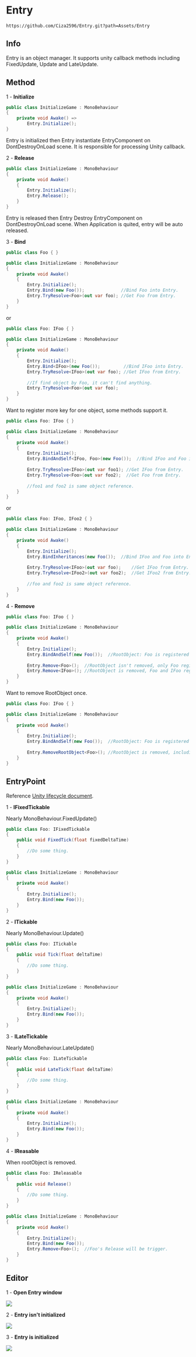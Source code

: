# Entry
```
https://github.com/Ciza2596/Entry.git?path=Assets/Entry
```

## Info
Entry is an object manager. It supports unity callback methods including FixedUpdate, Update and  LateUpdate.


## Method

1 - **Initialize**

```csharp
public class InitializeGame : MonoBehaviour
{
    private void Awake() =>
        Entry.Initialize();
}
```
Entry is initialized then Entry instantiate EntryComponent on DontDestroyOnLoad scene. It is responsible for processing Unity callback.

2 - **Release**
```csharp
public class InitializeGame : MonoBehaviour
{
    private void Awake() 
    {
        Entry.Initialize();
        Entry.Release();
    }
}
```

Entry is released then Entry Destroy EntryComponent on DontDestroyOnLoad scene. When Application is quited, entry will be auto released.

3 - **Bind**
```csharp
public class Foo { }

public class InitializeGame : MonoBehaviour
{
    private void Awake()
    {
        Entry.Initialize();
        Entry.Bind(new Foo());              //Bind Foo into Entry.
        Entry.TryResolve<Foo>(out var foo); //Get Foo from Entry.
    }
}
```
or

```csharp
public class Foo: IFoo { }

public class InitializeGame : MonoBehaviour
{
    private void Awake()
    {
        Entry.Initialize();            
        Entry.Bind<IFoo>(new Foo());         //Bind IFoo into Entry.
        Entry.TryResolve<IFoo>(out var foo); //Get IFoo from Entry.
        
        //If find object by Foo, it can't find anything.
        Entry.TryResolve<Foo>(out var foo);
    }
}
```
Want to register more key for one object, some methods support it.
```csharp
public class Foo: IFoo { }

public class InitializeGame : MonoBehaviour
{
    private void Awake()
    {
        Entry.Initialize();            
        Entry.BindAndSelf<IFoo, Foo>(new Foo());  //Bind IFoo and Foo into Entry.
        
        Entry.TryResolve<IFoo>(out var foo1); //Get IFoo from Entry.
        Entry.TryResolve<Foo>(out var foo2);  //Get Foo from Entry.
        
        //foo1 and foo2 is same object reference.
    }
}
```
or
```csharp
public class Foo: IFoo, IFoo2 { }

public class InitializeGame : MonoBehaviour
{
    private void Awake()
    {
        Entry.Initialize();            
        Entry.BindInheritances(new Foo());  //Bind IFoo and Foo into Entry.
        
        Entry.TryResolve<IFoo>(out var foo);    //Get IFoo from Entry.
        Entry.TryResolve<IFoo2>(out var foo2);  //Get IFoo2 from Entry.
        
        //foo and foo2 is same object reference.
    }
}
```
4 - **Remove**
```csharp
public class Foo: IFoo { }

public class InitializeGame : MonoBehaviour
{
    private void Awake()
    {
        Entry.Initialize();
        Entry.BindAndSelf(new Foo());  //RootObject: Foo is registered two key Foo and IFoo.
        
        Entry.Remove<Foo>();  //RootObject isn't removed, only Foo registered key is removed.
        Entry.Remove<IFoo>(); //RootObject is removed, Foo and IFoo registered keys are removed.
    }
}
```
Want to remove RootObject once.
```csharp
public class Foo: IFoo { }

public class InitializeGame : MonoBehaviour
{
    private void Awake()
    {
        Entry.Initialize();
        Entry.BindAndSelf(new Foo());  //RootObject: Foo is registered two key Foo and IFoo.
        
        Entry.RemoveRootObject<Foo>(); //RootObject is removed, including Foo and IFoo registered key is removed.
    }
}
```


## EntryPoint

Reference [Unity lifecycle document](https://docs.unity.cn/530/Documentation/Manual/ExecutionOrder.html).

1 - **IFixedTickable**

Nearly MonoBehaviour.FixedUpdate()
```csharp
public class Foo: IFixedTickable
{
    public void FixedTick(float fixedDeltaTime)
    {
        //Do some thing.
    }
}

public class InitializeGame : MonoBehaviour
{
    private void Awake()
    {
        Entry.Initialize();
        Entry.Bind(new Foo());
    }
}
```

2 - **ITickable**

Nearly MonoBehaviour.Update()
```csharp
public class Foo: ITickable
{
    public void Tick(float deltaTime)
    {
        //Do some thing.
    }
}

public class InitializeGame : MonoBehaviour
{
    private void Awake()
    {
        Entry.Initialize();
        Entry.Bind(new Foo());
    }
}
```

3 - **ILateTickable**

Nearly MonoBehaviour.LateUpdate()
```csharp
public class Foo: ILateTickable
{
    public void LateTick(float deltaTime)
    {
        //Do some thing.
    }
}

public class InitializeGame : MonoBehaviour
{
    private void Awake()
    {
        Entry.Initialize();
        Entry.Bind(new Foo());
    }
}
```

4 - **IReasable**

When rootObject is removed.
```csharp
public class Foo: IReleasable
{
    public void Release()
    {
        //Do some thing.
    }
}

public class InitializeGame : MonoBehaviour
{
    private void Awake()
    {
        Entry.Initialize();
        Entry.Bind(new Foo());
        Entry.Remove<Foo>();  //Foo's Release will be trigger.
    }
}
```


## Editor
1 - **Open Entry window**

<img src="Document/Image/EntryWindowPath.png?"/>

2 - **Entry isn't initialized**
          
<img src="Document/Image/EntryWindowIsntInitialized.png?"/>

3 - **Entry is initialized**

<img src="Document/Image/EntryWindowIsInitialized.png?"/>

